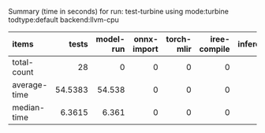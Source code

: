 Summary (time in seconds) for run: test-turbine using mode:turbine todtype:default backend:llvm-cpu

| items        |   tests |   model-run |   onnx-import |   torch-mlir |   iree-compile |   inference |
|:-------------|--------:|------------:|--------------:|-------------:|---------------:|------------:|
| total-count  | 28      |       0     |             0 |            0 |              0 |           0 |
| average-time | 54.5383 |      54.538 |             0 |            0 |              0 |           0 |
| median-time  |  6.3615 |       6.361 |             0 |            0 |              0 |           0 |
